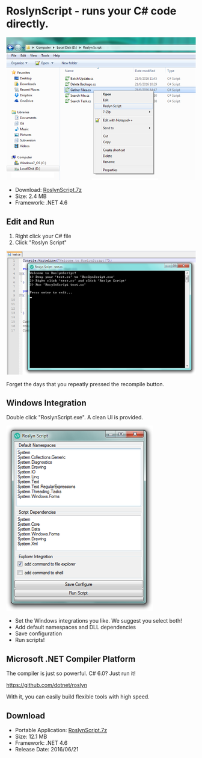 # RoslynScript - runs your C# code directly.
![preview](https://raw.githubusercontent.com/tommyinb/RoslynScript/master/RoslynScript/bin/preview3.png)
* Download: [RoslynScript.7z](https://raw.githubusercontent.com/tommyinb/RoslynScript/master/RoslynScript/bin/RoslynScript.7z)
* Size: 2.4 MB
* Framework: .NET 4.6

## Edit and Run
1. Right click your C# file
2. Click "Roslyn Script"

![preview](https://raw.githubusercontent.com/tommyinb/RoslynScript/master/RoslynScript/bin/preview1.png)

Forget the days that you repeatly pressed the recompile button.

## Windows Integration
Double click "RoslynScript.exe". A clean UI is provided.

![preview](https://raw.githubusercontent.com/tommyinb/RoslynScript/master/RoslynScript/bin/preview2.png)

* Set the Windows integrations you like. We suggest you select both!
* Add default namespaces and DLL dependencies
* Save configuration
* Run scripts!

## Microsoft .NET Compiler Platform
The compiler is just so powerful. C# 6.0? Just run it!

https://github.com/dotnet/roslyn

With it, you can easily build flexible tools with high speed.

## Download
* Portable Application: [RoslynScript.7z](https://raw.githubusercontent.com/tommyinb/RoslynScript/master/RoslynScript/bin/RoslynScript.7z)
* Size: 12.1 MB
* Framework: .NET 4.6
* Release Date: 2016/06/21
